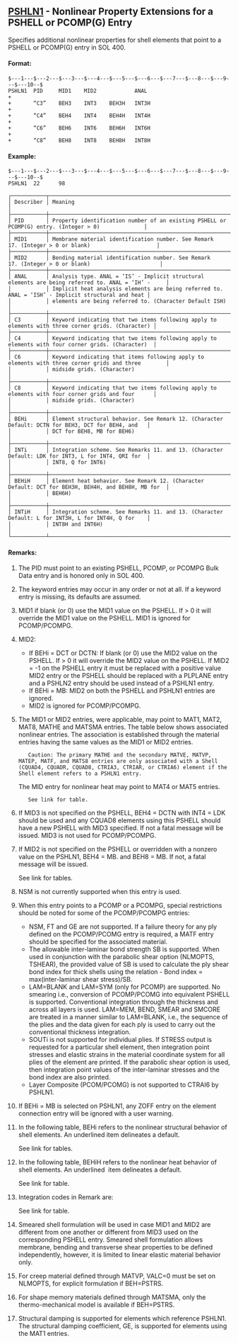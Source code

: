## [PSHLN1](https://help.hexagonmi.com/bundle/MSC_Nastran_2022.4/page/Nastran_Combined_Book/qrg/bulkp/TOC.PSHLN1.xhtml) - Nonlinear Property Extensions for a PSHELL or PCOMP(G) Entry

Specifies additional nonlinear properties for shell elements that point to a PSHELL or PCOMP(G) entry in SOL 400.

#### Format:

```nastran
$---1---$---2---$---3---$---4---$---5---$---6---$---7---$---8---$---9---$---10--$
PSHLN1  PID     MID1    MID2            ANAL                            +       
+       “C3”    BEH3    INT3    BEH3H   INT3H                           +       
+       “C4”    BEH4    INT4    BEH4H   INT4H                           +       
+       “C6”    BEH6    INT6    BEH6H   INT6H                           +       
+       “C8”    BEH8    INT8    BEH8H   INT8H                                   
```

#### Example:

```nastran
$---1---$---2---$---3---$---4---$---5---$---6---$---7---$---8---$---9---$---10--$
PSHLN1  22      98                                                              
```

```text
┌───────────┬────────────────────────────────────────────────────────────────────────────────────────────────────┐
│ Describer │ Meaning                                                                                            │
├───────────┼────────────────────────────────────────────────────────────────────────────────────────────────────┤
│ PID       │ Property identification number of an existing PSHELL or PCOMP(G) entry. (Integer > 0)              │
├───────────┼────────────────────────────────────────────────────────────────────────────────────────────────────┤
│ MID1      │ Membrane material identification number. See Remark 17. (Integer > 0 or blank)                     │
├───────────┼────────────────────────────────────────────────────────────────────────────────────────────────────┤
│ MID2      │ Bending material identification number. See Remark 17. (Integer > 0 or blank)                      │
├───────────┼────────────────────────────────────────────────────────────────────────────────────────────────────┤
│ ANAL      │ Analysis type. ANAL = ‘IS’ - Implicit structural elements are being referred to. ANAL = ‘IH’ -     │
│           │ Implicit heat analysis elements are being referred to. ANAL = ‘ISH’ - Implicit structural and heat │
│           │ elements are being referred to. (Character Default ISH)                                            │
├───────────┼────────────────────────────────────────────────────────────────────────────────────────────────────┤
│ C3        │ Keyword indicating that two items following apply to elements with three corner grids. (Character) │
├───────────┼────────────────────────────────────────────────────────────────────────────────────────────────────┤
│ C4        │ Keyword indicating that two items following apply to elements with four corner grids. (Character)  │
├───────────┼────────────────────────────────────────────────────────────────────────────────────────────────────┤
│ C6        │ Keyword indicating that items following apply to elements with three corner grids and three        │
│           │ midside grids. (Character)                                                                         │
├───────────┼────────────────────────────────────────────────────────────────────────────────────────────────────┤
│ C8        │ Keyword indicating that two items following apply to elements with four corner grids and four      │
│           │ midside grids. (Character)                                                                         │
├───────────┼────────────────────────────────────────────────────────────────────────────────────────────────────┤
│ BEHi      │ Element structural behavior. See Remark 12. (Character Default: DCTN for BEH3, DCT for BEH4, and   │
│           │ DCT for BEH8, MB for BEH6)                                                                         │
├───────────┼────────────────────────────────────────────────────────────────────────────────────────────────────┤
│ INTi      │ Integration scheme. See Remarks 11. and 13. (Character Default: LDK for INT3, L for INT4, QRI for  │
│           │ INT8, Q for INT6)                                                                                  │
├───────────┼────────────────────────────────────────────────────────────────────────────────────────────────────┤
│ BEHiH     │ Element heat behavior. See Remark 12. (Character Default: DCT for BEH3H, BEH4H, and BEH8H, MB for  │
│           │ BEH6H)                                                                                             │
├───────────┼────────────────────────────────────────────────────────────────────────────────────────────────────┤
│ INTiH     │ Integration scheme. See Remarks 11. and 13. (Character Default: L for INT3H, L for INT4H, Q for    │
│           │ INT8H and INT6H)                                                                                   │
└───────────┴────────────────────────────────────────────────────────────────────────────────────────────────────┘
```

#### Remarks:

1. The PID must point to an existing PSHELL, PCOMP, or PCOMPG Bulk Data entry and is honored only in SOL 400.
2. The keyword entries may occur in any order or not at all. If a keyword entry is missing, its defaults are assumed.
3. MID1 if blank (or 0) use the MID1 value on the PSHELL. If > 0 it will override the MID1 value on the PSHELL. MID1 is ignored for PCOMP/PCOMPG.
4. MID2:
     - If BEHi = DCT or DCTN: If blank (or 0) use the MID2 value on the PSHELL. If > 0 it will override the MID2 value on the PSHELL. If MID2 = -1 on the PSHELL entry it must be replaced with a positive value MID2 entry or the PSHELL should be replaced with a PLPLANE entry and a PSHLN2 entry should be used instead of a PSHLN1 entry.
     - If BEHi = MB: MID2 on both the PSHELL and PSHLN1 entries are ignored.
     - MID2 is ignored for PCOMP/PCOMPG.
5. The MID1 or MID2 entries, were applicable, may point to MAT1, MAT2, MAT8, MATHE and MATSMA entries. The table below shows associated nonlinear entries. The association is established through the material entries having the same values as the MID1 or MID2 entries.

          Caution: The primary MATHE and the secondary MATVE, MATVP, MATEP, MATF, and MATS8 entries are only associated with a Shell (CQUAD4, CQUADR, CQUAD8, CTRIA3, CTRIAR, or CTRIA6) element if the Shell element refers to a PSHLN1 entry.

     The MID entry for nonlinear heat may point to MAT4 or MAT5 entries.

          See link for table.

6. If MID3 is not specified on the PSHELL, BEH4 = DCTN with INT4 = LDK should be used and any CQUAD8 elements using this PSHELL should have a new PSHELL with MID3 specified. If not a fatal message will be issued. MID3 is not used for PCOMP/PCOMPG.
7. If MID2 is not specified on the PSHELL or overridden with a nonzero value on the PSHLN1, BEH4 = MB. and BEH8 = MB. If not, a fatal message will be issued.

     See link for tables.

8. NSM is not currently supported when this entry is used.
9. When this entry points to a PCOMP or a PCOMPG, special restrictions should be noted for some of the PCOMP/PCOMPG entries:
     - NSM, FT and GE are not supported. If a failure theory for any ply defined on the PCOMP/PCOMG entry is required, a MATF entry should be specified for the associated material.
     - The allowable inter-laminar bond strength SB is supported. When used in conjunction with the parabolic shear option (NLMOPTS, TSHEAR), the provided value of SB is used to calculate the ply shear bond index for thick shells using the relation - Bond index = max(inter-laminar shear stress)/SB.
     - LAM=BLANK and LAM=SYM (only for PCOMP) are supported. No smearing i.e., conversion of PCOMP/PCOMG into equivalent PSHELL is supported. Conventional integration through the thickness and across all layers is used. LAM=MEM, BEND, SMEAR and SMCORE are treated in a manner similar to LAM=BLANK, i.e., the sequence of the plies and the data given for each ply is used to carry out the conventional thickness integration.
     - SOUTi is not supported for individual plies. If STRESS output is requested for a particular shell element, then integration point stresses and elastic strains in the material coordinate system for all plies of the element are printed. If the parabolic shear option is used, then integration point values of the inter-laminar stresses and the bond index are also printed.
     - Layer Composite (PCOM/PCOMG) is not supported to CTRAI6 by PSHLN1.
10. If BEHi = MB is selected on PSHLN1, any ZOFF entry on the element connection entry will be ignored with a user warning.
11. In the following table, BEHi refers to the nonlinear structural behavior of shell elements. An  underlined  item delineates a default.

     See link for tables.

12. In the following table, BEHiH refers to the nonlinear heat behavior of shell elements. An  underlined  item delineates a default.

     See link for table.

13. Integration codes in Remark   are:

     See link for table.

14. Smeared shell formulation will be used in case MID1 and MID2 are different from one another or different from MID3 used on the corresponding PSHELL entry. Smeared shell formulation allows membrane, bending and transverse shear properties to be defined independently, however, it is limited to linear elastic material behavior only.
15. For creep material defined through MATVP, VALC=0 must be set on NLMOPTS, for explicit formulation if BEH=PSTRS.
16. For shape memory materials defined through MATSMA, only the thermo-mechanical model is available if BEH=PSTRS.
17. Structural damping is supported for elements which reference PSHLN1. The structural damping coefficient, GE, is supported for elements using the MAT1 entries.
